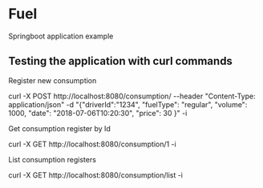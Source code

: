 # Fuel
Springboot application example



## Testing the application with curl commands

Register new consumption

curl -X POST http://localhost:8080/consumption/ --header "Content-Type: application/json" -d "{\"driverId\":\"1234\", \"fuelType\": \"regular\", \"volume\": 1000, \"date\": \"2018-07-06T10:20:30\", \"price\": 30 }" -i

Get consumption register by Id

curl -X GET http://localhost:8080/consumption/1 -i

List consumption registers

curl -X GET http://localhost:8080/consumption/list -i
